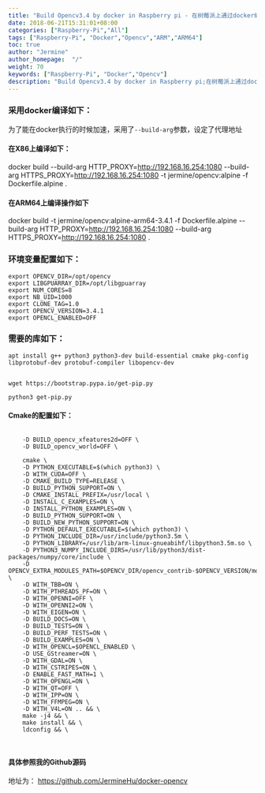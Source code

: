 ```yaml
---
title: "Build Opencv3.4 by docker in Raspberry pi - 在树莓派上通过docker编译opencv3.4.1"
date: 2018-06-21T15:31:01+08:00
categories: ["Raspberry-Pi","All"]
tags: ["Raspberry-Pi", "Docker","Opencv","ARM","ARM64"]
toc: true
author: "Jermine"
author_homepage:  "/"
weight: 70
keywords: ["Raspberry-Pi", "Docker","Opencv"]
description: "Build Opencv3.4 by docker in Raspberry pi;在树莓派上通过docker编译opencv3.4.1"
---
```



### 采用docker编译如下：

为了能在docker执行的时候加速，采用了`--build-arg`参数，设定了代理地址

#### 在X86上编译如下：

docker build  --build-arg HTTP_PROXY=http://192.168.16.254:1080 --build-arg HTTPS_PROXY=http://192.168.16.254:1080 -t jermine/opencv:alpine -f Dockerfile.alpine .


#### 在ARM64上编译操作如下
docker build -t jermine/opencv:alpine-arm64-3.4.1 -f Dockerfile.alpine --build-arg HTTP_PROXY=http://192.168.16.254:1080 --build-arg HTTPS_PROXY=http://192.168.16.254:1080 .


### 环境变量配置如下：
```
export OPENCV_DIR=/opt/opencv
export LIBGPUARRAY_DIR=/opt/libgpuarray
export NUM_CORES=8
export NB_UID=1000
export CLONE_TAG=1.0
export OPENCV_VERSION=3.4.1
export OPENCL_ENABLED=OFF
```

### 需要的库如下：
```
apt install g++ python3 python3-dev build-essential cmake pkg-config libprotobuf-dev protobuf-compiler libopencv-dev


wget https://bootstrap.pypa.io/get-pip.py 

python3 get-pip.py

```

#### Cmake的配置如下：

```
    
    -D BUILD_opencv_xfeatures2d=OFF \
    -D BUILD_opencv_world=OFF \

    cmake \
    -D PYTHON_EXECUTABLE=$(which python3) \
    -D WITH_CUDA=OFF \
    -D CMAKE_BUILD_TYPE=RELEASE \
    -D BUILD_PYTHON_SUPPORT=ON \
    -D CMAKE_INSTALL_PREFIX=/usr/local \
    -D INSTALL_C_EXAMPLES=ON \
    -D INSTALL_PYTHON_EXAMPLES=ON \
    -D BUILD_PYTHON_SUPPORT=ON \
    -D BUILD_NEW_PYTHON_SUPPORT=ON \
    -D PYTHON_DEFAULT_EXECUTABLE=$(which python3) \
    -D PYTHON_INCLUDE_DIR=/usr/include/python3.5m \
    -D PYTHON_LIBRARY=/usr/lib/arm-linux-gnueabihf/libpython3.5m.so \
    -D PYTHON3_NUMPY_INCLUDE_DIRS=/usr/lib/python3/dist-packages/numpy/core/include \
    -D OPENCV_EXTRA_MODULES_PATH=$OPENCV_DIR/opencv_contrib-$OPENCV_VERSION/modules \
    -D WITH_TBB=ON \
    -D WITH_PTHREADS_PF=ON \
    -D WITH_OPENNI=OFF \
    -D WITH_OPENNI2=ON \
    -D WITH_EIGEN=ON \
    -D BUILD_DOCS=ON \
    -D BUILD_TESTS=ON \
    -D BUILD_PERF_TESTS=ON \
    -D BUILD_EXAMPLES=ON \
    -D WITH_OPENCL=$OPENCL_ENABLED \
    -D USE_GStreamer=ON \
    -D WITH_GDAL=ON \
    -D WITH_CSTRIPES=ON \
    -D ENABLE_FAST_MATH=1 \
    -D WITH_OPENGL=ON \
    -D WITH_QT=OFF \
    -D WITH_IPP=ON \
    -D WITH_FFMPEG=ON \
    -D WITH_V4L=ON .. && \
    make -j4 && \
    make install && \
    ldconfig && \
    
    
```

#### 具体参照我的Github源码

地址为：
https://github.com/JermineHu/docker-opencv
